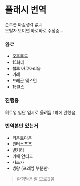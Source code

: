 # 플래시 번역
폰트는 바꿀생각 없긔   
오탈자 보이면 바로바로 수정중...

### 완료
* 오프로드
* 15화데
* 블루 아쿠아리움
* 카레
* 드래곤 웨스턴
* 15클스

### 진행중
히트업 일단 임시로 올려둠 1밖에 안했음


### 번역본만 있는거
* 카운트다운
* 윈터스포츠
* 발키리
* 카페 안티크
* 사스가
* 빙왕 (프레임 부분만)
> 환괴담은 잘 모르겠음

